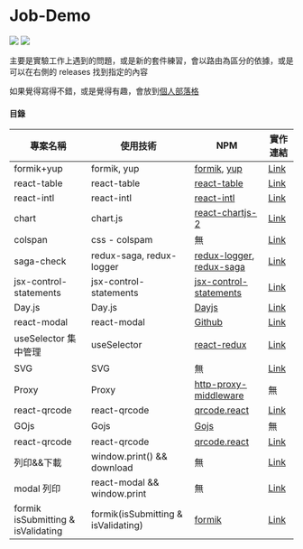 # Job-Demo

<div>
  <img src="https://img.shields.io/badge/made%20by-janlin002-green" />
  <img src="https://img.shields.io/badge/project%20name-JOB--DEMO-blue" />
</div>

主要是實驗工作上遇到的問題，或是新的套件練習，會以路由為區分的依據，或是可以在右側的 releases 找到指定的內容

如果覺得寫得不錯，或是覺得有趣，會放到[個人部落格](https://janlin002.github.io/)

#### 目錄

| 專案名稱                           | 使用技術                            | NPM                                                                                                                | 實作連結                                                                                      |
| ---------------------------------- | ----------------------------------- | ------------------------------------------------------------------------------------------------------------------ | --------------------------------------------------------------------------------------------- |
| formik+yup                         | formik, yup                         | [formik](https://www.npmjs.com/package/formik), [yup](https://www.npmjs.com/package/yup)                           | [Link](https://github.com/janlin002/Job-Demo/tree/master/src/Demo/Formik-Yup)                 |
| react-table                        | react-table                         | [react-table](https://www.npmjs.com/package/react-table)                                                           | [Link](https://github.com/janlin002/Job-Demo/blob/master/src/Demo/Recat-table/ReactTable.jsx) |
| react-intl                         | react-intl                          | [react-intl](https://www.npmjs.com/package/react-intl)                                                             | [Link](https://github.com/janlin002/Job-Demo/tree/master/src/Demo/React-intl)                 |
| chart                              | chart.js                            | [react-chartjs-2](https://www.npmjs.com/package/react-chartjs-2)                                                   | [Link](https://github.com/janlin002/Job-Demo/tree/master/src/Demo/Chart)                      |
| colspan                            | css - colspam                       | 無                                                                                                                 | [Link]()                                                                                      |
| saga-check                         | redux-saga, redux-logger            | [redux-logger](https://www.npmjs.com/package/redux-logger), [redux-saga](https://www.npmjs.com/package/redux-saga) | [Link](https://github.com/janlin002/Job-Demo/blob/master/src/Demo/checkSaga.js)               |
| jsx-control-statements             | jsx-control-statements              | [jsx-control-statements](https://www.npmjs.com/package/jsx-control-statements)                                     | [Link]()                                                                                      |
| Day.js                             | Day.js                              | [Dayjs](https://www.npmjs.com/package/dayjs)                                                                       | [Link](https://github.com/janlin002/Job-Demo/tree/master/src/Demo/Dayjs)                      |
| react-modal                        | react-modal                         | [Github](https://github.com/reactjs/react-modal)                                                                   | [Link](https://github.com/janlin002/Job-Demo/tree/master/src/Demo/React-modal)                |
| useSelector 集中管理               | useSelector                         | [react-redux](https://www.npmjs.com/package/react-redux)                                                           | [Link](https://github.com/janlin002/Job-Demo/tree/master/src/Demo/SelectorTest)               |
| SVG                                | SVG                                 | 無                                                                                                                 | [Link](https://github.com/janlin002/Job-Demo/tree/master/src/Demo/SVG)                        |
| Proxy                              | Proxy                               | [http-proxy-middleware](https://www.npmjs.com/package/http-proxy-middleware)                                       | 無                                                                                            |
| react-qrcode                       | react-qrcode                        | [qrcode.react](https://www.npmjs.com/package/qrcode.react)                                                         | [Link]()                                                                                      |
| GOjs                               | Gojs                                | [Gojs](https://www.npmjs.com/package/gojs)                                                                         | 無                                                                                            |
| react-qrcode                       | react-qrcode                        | [qrcode.react](https://www.npmjs.com/package/qrcode.react)                                                         | [Link](https://github.com/janlin002/Job-Demo/tree/master/src/Demo/QRCode)                     |
| 列印&&下載                         | window.print() && download          | 無                                                                                                                 | [Link]()                                                                                      |
| modal 列印                         | react-modal && window.print         | 無                                                                                                                 | [Link](https://github.com/janlin002/Job-Demo/blob/master/src/Demo/PrintModal/index.js)        |
| formik isSubmitting & isValidating | formik(isSubmitting & isValidating) | [formik](https://www.npmjs.com/package/formik)                                                                     | [Link]()                                                                                      |
